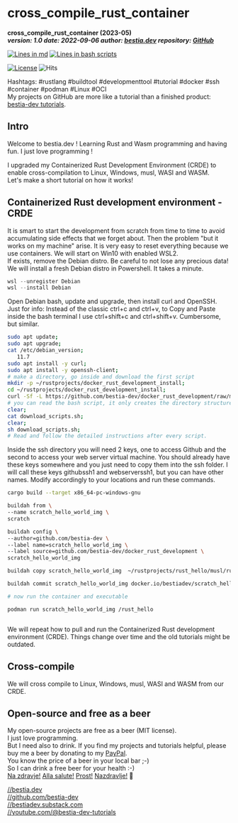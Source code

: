 # cross_compile_rust_container

**cross_compile_rust_container (2023-05)**  
***version: 1.0  date: 2022-09-06 author: [bestia.dev](https://bestia.dev) repository: [GitHub](https://github.com/bestia-dev/cross_compile_rust_container)***  

[![Lines in md](https://img.shields.io/badge/Lines_in_markdown-932-green.svg)](https://github.com/bestia-dev/cross_compile_rust_container/)
[![Lines in bash scripts](https://img.shields.io/badge/Lines_in_bash_scripts-1535-blue.svg)](https://github.com/bestia-dev/cross_compile_rust_container/)

[![License](https://img.shields.io/badge/license-MIT-blue.svg)](https://github.com/bestia-dev/cross_compile_rust_container/blob/master/LICENSE)
![Hits](https://bestia.dev/webpage_hit_counter/get_svg_image/138544014.svg)

Hashtags: #rustlang #buildtool #developmenttool #tutorial #docker #ssh #container #podman #Linux #OCI  
My projects on GitHub are more like a tutorial than a finished product: [bestia-dev tutorials](https://github.com/bestia-dev/tutorials_rust_wasm).  

## Intro

Welcome to bestia.dev !
Learning Rust and Wasm programming and having fun.
I just love programming !

I upgraded my Containerized Rust Development Environment (CRDE) to enable cross-compilation to Linux, Windows, musl, WASI and WASM.  
Let's make a short tutorial on how it works!

## Containerized Rust development environment - CRDE

It is smart to start the development from scratch from time to time to avoid accumulating side effects that we forget about. Then the problem "but it works on my machine" arise. It is very easy to reset everything because we use containers.
We will start on Win10 with enabled WSL2.  
If exists, remove the Debian distro. Be careful to not lose any precious data!
We will install a fresh Debian distro in Powershell. It takes a minute.

```powershell
wsl --unregister Debian
wsl --install Debian
```

Open Debian bash, update and upgrade, then install curl and OpenSSH.
Just for info: Instead of the classic ctrl+c and ctrl+v, to Copy and Paste inside the bash terminal I use ctrl+shift+c and ctrl+shift+v. Cumbersome, but similar.

```bash
sudo apt update;
sudo apt upgrade;
cat /etc/debian_version;
   11.7
sudo apt install -y curl;
sudo apt install -y openssh-client;
# make a directory, go inside and download the first script
mkdir -p ~/rustprojects/docker_rust_development_install;
cd ~/rustprojects/docker_rust_development_install;
curl -Sf -L https://github.com/bestia-dev/docker_rust_development/raw/main/docker_rust_development_install/download_scripts.sh --output download_scripts.sh;
# you can read the bash script, it only creates the directory structure, downloads scripts and suggests what script to run next
clear;
cat download_scripts.sh;
clear;
sh download_scripts.sh;
# Read and follow the detailed instructions after every script.
```

Inside the ssh directory you will need 2 keys, one to access Github and the second to access your web server virtual machine.
You should already have these keys somewhere and you just need to copy them into the ssh folder.
I will call these keys githubssh1 and webserverssh1, but you can have other names.
Modify accordingly to your locations and run these commands.



```bash
cargo build --target x86_64-pc-windows-gnu

buildah from \
--name scratch_hello_world_img \
scratch

buildah config \
--author=github.com/bestia-dev \
--label name=scratch_hello_world_img \
--label source=github.com/bestia-dev/docker_rust_development \
scratch_hello_world_img

buildah copy scratch_hello_world_img  ~/rustprojects/rust_hello/musl/rust_hello /rust_hello

buildah commit scratch_hello_world_img docker.io/bestiadev/scratch_hello_world_img

# now run the container and executable

podman run scratch_hello_world_img /rust_hello

```

```bash

```




We will repeat how to pull and run the Containerized Rust development environment (CRDE). Things change over time and the old tutorials might be outdated.











## Cross-compile

We will cross compile to Linux, Windows, musl, WASI and WASM from our CRDE.





## Open-source and free as a beer

My open-source projects are free as a beer (MIT license).  
I just love programming.  
But I need also to drink. If you find my projects and tutorials helpful, please buy me a beer by donating to my [PayPal](https://paypal.me/LucianoBestia).  
You know the price of a beer in your local bar ;-)  
So I can drink a free beer for your health :-)  
[Na zdravje!](https://translate.google.com/?hl=en&sl=sl&tl=en&text=Na%20zdravje&op=translate) [Alla salute!](https://dictionary.cambridge.org/dictionary/italian-english/alla-salute) [Prost!](https://dictionary.cambridge.org/dictionary/german-english/prost) [Nazdravlje!](https://matadornetwork.com/nights/how-to-say-cheers-in-50-languages/) 🍻

[//bestia.dev](https://bestia.dev)  
[//github.com/bestia-dev](https://github.com/bestia-dev)  
[//bestiadev.substack.com](https://bestiadev.substack.com)  
[//youtube.com/@bestia-dev-tutorials](https://youtube.com/@bestia-dev-tutorials)  
